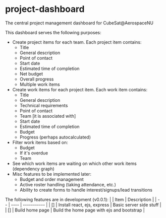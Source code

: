 # project-dashboard
The central project management dashboard for CubeSat@AerospaceNU

This dashboard serves the following purposes:
- Create project items for each team. Each project item contains:
	- Title
	- General description
	- Point of contact
	- Start date
	- Estimated time of completion
	- Net budget
	- Overall progress
	- Multiple work items
- Create work items for each project item. Each work item contains:
	- Title
	- General description
	- Technical requirements
	- Point of contact
	- Team [it is associated with]
	- Start date
	- Estimated time of completion 
	- Budget
	- Progress (perhaps autocalculated)
- Filter work items based on:
	- Budget
	- If it's overdue
	- Team
- See which work items are waiting on which other work items (dependency graph)
- Misc features to be implemented later:
	- Budget and order management
	- Active roster handling (taking attendance, etc.)
	- Ability to create forms to handle interest/signups/lead transitions

The following features are in development (v0.0.1):
|    | Item | Description |
| -- | ---- | ----------- |
| [] | Install react, ejs, express | Basic server side stuff |
| [] | Build home page | Build the home page with ejs and bootstrap |